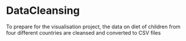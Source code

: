 # DataCleansing
To prepare for the visualisation project, the data on diet of children from four different countries are cleansed and converted to CSV files
